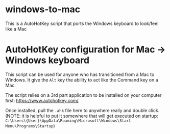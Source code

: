 # windows-to-mac
This is a AutoHotKey script that ports the Windows keyboard to look/feel like a Mac
# AutoHotKey configuration for Mac -> Windows keyboard

This script can be used for anyone who has transitioned from a Mac to Windows. It give the `Alt` key the ability to act like the Command key on a Mac. 

The script relies on a 3rd part application to be installed on your computer first:
https://www.autohotkey.com/

Once installed, pull the `.ahk` file here to anywhere really and double click. 
(NOTE: it is helpful to put it somewhere that will get executed on startup: `C:\Users\{User}\AppData\Roaming\Microsoft\Windows\Start Menu\Programs\Startup`)
